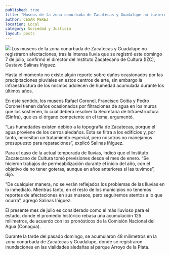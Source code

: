 ```yaml
---
published: true
title: "Museos de la zona conurbada de Zacatecas y Guadalupe no tuvieron afectaciones: IZC"
author: CESAR PEREZ
location: Local
category: Sociedad y Justicia
layout: posts
---
```


![](http://i.imgur.com/XWQJwBqm.jpg)
Los museos de la zona conurbada de Zacatecas y Guadalupe no registraron afectaciones, tras la intensa lluvia que se registró este domingo 7 de julio, confirmó el director del Instituto Zacatecano de Cultura (IZC), Gustavo Salinas Iñiguez.

Hasta el momento no existe algún reporte sobre daños ocasionados por las precipitaciones pluviales en estos centros de arte, sin embargo la infraestructura de los mismos adolecen de humedad acumulada durante los últimos años. 

En este sentido, los museos Rafael Coronel, Francisco Goitia y Pedro Coronel tienen daños ocasionados por filtraciones de agua en los muros que los sostienen, lo cual deberá resolver la Secretaría de Infraestructura (Sinfra), que es el órgano competente en el tema, argumentó.

“Las humedades existen debido a la topografía de Zacatecas, porque el agua proviene de los cerros aledaños. Esta se filtra a los edificios y, por tanto, necesitan un tratamiento especial, pero nosotros no manejamos presupuesto para reparaciones”, explicó Salinas Iñiguez.

Para el caso de la actual temporada de lluvias, indicó que el Instituto Zacatecano de Cultura tomó previsiones desde el mes de enero. “Se hicieron trabajos de permeabilización durante el inicio del año, con el objetivo de no tener goteras, aunque en años anteriores sí las tuvimos”, dijo.

“De cualquier manera, no se verán reflejados los problemas de las lluvias en lo inmediato. Mientras tanto, en el resto de los municipios no tenemos reportes de afectaciones en sus museos, pero seguiremos atentos a lo que ocurra”, agregó Salinas Iñiguez.

El presente mes de julio es considerado como el más lluvioso para el estado, donde el promedio histórico rebasa una acumulación 125 milímetros, de acuerdo con los pronósticos de la Comisión Nacional del Agua (Conagua).

Durante la tarde del pasado domingo, se acumularon 48 milímetros en la zona conurbada de Zacatecas y Guadalupe, donde se registraron inundaciones en las vialidades aledañas al parque Arroyo de la Plata.
